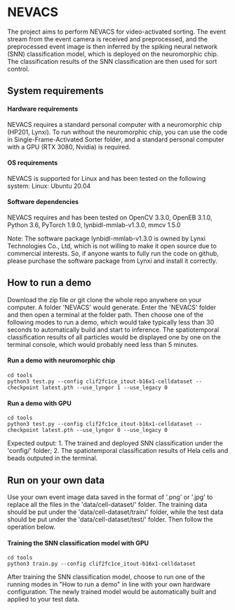 # NEVACS

The project aims to perform NEVACS for video-activated sorting. The event stream from the event camera is received and preprocessed, and the preprocessed event image is then inferred by the spiking neural network (SNN) classification model, which is deployed on the neuromorphic chip.  The classification results of the SNN classification are then used for sort control.

## System requirements

#### Hardware requirements

NEVACS requires a standard personal computer with a neuromorphic chip (HP201, Lynxi). To run without the neuromorphic chip, you can use the code in Single-Frame-Activated Sorter folder, and a standard personal computer with a GPU (RTX 3080, Nvidia) is required. 

#### OS requirements

NEVACS is supported for Linux and has been tested on the following system:
Linux: Ubuntu 20.04

#### Software dependencies

NEVACS requires and has been tested on OpenCV 3.3.0, OpenEB 3.1.0, Python 3.6, PyTorch 1.9.0, lynbidl-mmlab-v1.3.0, mmcv 1.5.0

Note: The software package lynbidl-mmlab-v1.3.0 is owned by Lynxi Technologies Co., Ltd, which is not willing to make it open source due to commercial interests. So, if anyone wants to fully run the code on github, please purchase the software package from Lynxi and install it correctly.

## How to run a demo

Download the zip file or git clone the whole repo anywhere on your computer. A folder 'NEVACS' would generate. Enter the 'NEVACS' folder and then open a terminal at the folder path. Then choose one of the following modes to run a demo, which would take typically less than 30 seconds to automatically build and start to inference. The spatiotemporal classification results of all particles would be displayed one by one on the terminal console, which would probably need less than 5 minutes. 

#### Run a demo with neuromorphic chip

```
cd tools  
python3 test.py --config clif2fc1ce_itout-b16x1-celldataset --checkpoint latest.pth --use_lyngor 1 --use_legacy 0

```

#### Run a demo with GPU

```
cd tools  
python3 test.py --config clif2fc1ce_itout-b16x1-celldataset --checkpoint latest.pth --use_lyngor 0 --use_legacy 0

```

Expected output: 1. The trained and deployed SNN classification under the 'config/' folder; 2. The spatiotemporal classification results of Hela cells and beads outputed in the terminal.

## Run on your own data

Use your own event image data saved in the format of '.png' or '.jpg' to replace all the files in the 'data/cell-dataset/' folder. The training data should be put under the 'data/cell-dataset/train/' folder, while the test data should be put under the 'data/cell-dataset/test/' folder. Then follow the operation below. 

#### Training the SNN classification model with GPU

```
cd tools  
python3 train.py --config clif2fc1ce_itout-b16x1-celldataset

```

After training the SNN classification model, choose to run one of the running modes in "How to run a demo" in line with your own hardware configuration. The newly trained model would be automatically built and applied to your test data. 


